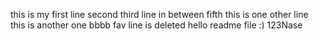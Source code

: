 this is my first line
second
third
line in between
fifth
this is one other line
this is another one
bbbb
fav line is deleted
hello readme file :)
123Nase
